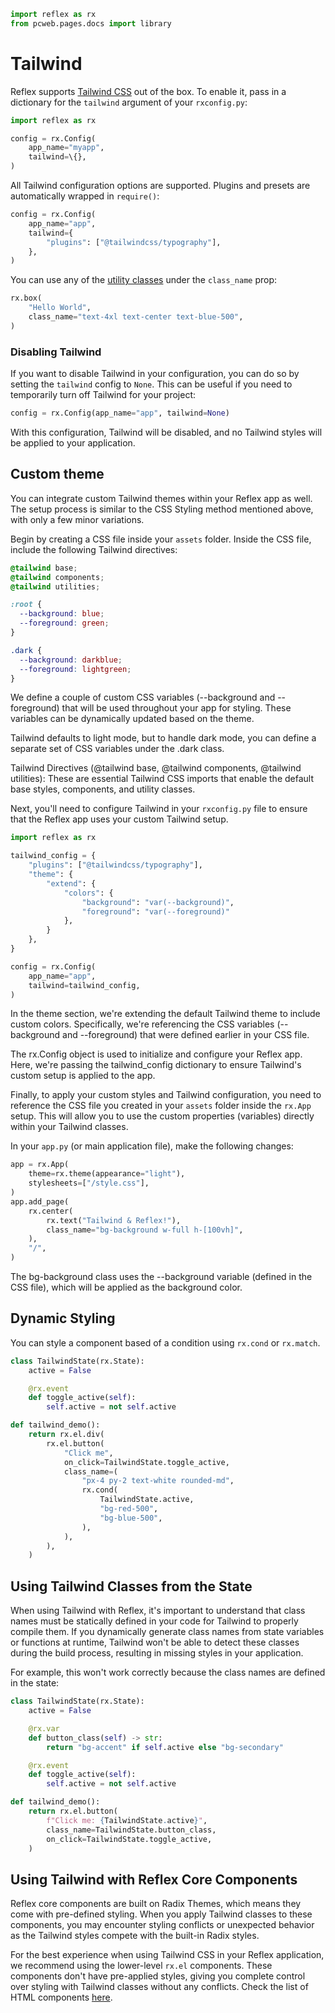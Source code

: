 ```python exec
import reflex as rx
from pcweb.pages.docs import library

```

# Tailwind

Reflex supports [Tailwind CSS]({"https://tailwindcss.com/"}) out of the box. To enable it, pass in a dictionary for the `tailwind` argument of your `rxconfig.py`:

```python
import reflex as rx

config = rx.Config(
    app_name="myapp",
    tailwind=\{},
)
```

All Tailwind configuration options are supported. Plugins and presets are automatically wrapped in `require()`:

```python
config = rx.Config(
    app_name="app",
    tailwind={
        "plugins": ["@tailwindcss/typography"],
    },
)
```

You can use any of the [utility classes]({"https://tailwindcss.com/docs/utility-first"}) under the `class_name` prop:

```python demo
rx.box(
    "Hello World",
    class_name="text-4xl text-center text-blue-500",
)
```

### Disabling Tailwind

If you want to disable Tailwind in your configuration, you can do so by setting the `tailwind` config to `None`. This can be useful if you need to temporarily turn off Tailwind for your project:

```python
config = rx.Config(app_name="app", tailwind=None)
```

With this configuration, Tailwind will be disabled, and no Tailwind styles will be applied to your application.


## Custom theme

You can integrate custom Tailwind themes within your Reflex app as well. The setup process is similar to the CSS Styling method mentioned above, with only a few minor variations.

Begin by creating a CSS file inside your `assets` folder. Inside the CSS file, include the following Tailwind directives:

```css
@tailwind base;
@tailwind components;
@tailwind utilities;

:root {
  --background: blue;
  --foreground: green;
}

.dark {
  --background: darkblue;
  --foreground: lightgreen;
}
```

We define a couple of custom CSS variables (--background and --foreground) that will be used throughout your app for styling. These variables can be dynamically updated based on the theme.

Tailwind defaults to light mode, but to handle dark mode, you can define a separate set of CSS variables under the .dark class. 

Tailwind Directives (@tailwind base, @tailwind components, @tailwind utilities): These are essential Tailwind CSS imports that enable the default base styles, components, and utility classes.

Next, you'll need to configure Tailwind in your `rxconfig.py` file to ensure that the Reflex app uses your custom Tailwind setup.

```python
import reflex as rx

tailwind_config = {
    "plugins": ["@tailwindcss/typography"],
    "theme": {
        "extend": {
            "colors": {
                "background": "var(--background)",
                "foreground": "var(--foreground)"
            },
        }
    },
}

config = rx.Config(
    app_name="app",
    tailwind=tailwind_config,
)
```

In the theme section, we're extending the default Tailwind theme to include custom colors. Specifically, we're referencing the CSS variables (--background and --foreground) that were defined earlier in your CSS file.

The rx.Config object is used to initialize and configure your Reflex app. Here, we're passing the tailwind_config dictionary to ensure Tailwind's custom setup is applied to the app.

Finally, to apply your custom styles and Tailwind configuration, you need to reference the CSS file you created in your `assets` folder inside the `rx.App` setup. This will allow you to use the custom properties (variables) directly within your Tailwind classes.

In your `app.py` (or main application file), make the following changes:

```python
app = rx.App(
    theme=rx.theme(appearance="light"),
    stylesheets=["/style.css"],
)
app.add_page(
    rx.center(
        rx.text("Tailwind & Reflex!"),
        class_name="bg-background w-full h-[100vh]",
    ),
    "/",
)
```

The bg-background class uses the --background variable (defined in the CSS file), which will be applied as the background color.

## Dynamic Styling

You can style a component based of a condition using `rx.cond` or `rx.match`.

```python demo exec
class TailwindState(rx.State):
    active = False

    @rx.event
    def toggle_active(self):
        self.active = not self.active

def tailwind_demo():
    return rx.el.div(
        rx.el.button(
            "Click me",
            on_click=TailwindState.toggle_active,
            class_name=(
                "px-4 py-2 text-white rounded-md",
                rx.cond(
                    TailwindState.active,
                    "bg-red-500",
                    "bg-blue-500",
                ),
            ),
        ),
    )
```

## Using Tailwind Classes from the State

When using Tailwind with Reflex, it's important to understand that class names must be statically defined in your code for Tailwind to properly compile them. If you dynamically generate class names from state variables or functions at runtime, Tailwind won't be able to detect these classes during the build process, resulting in missing styles in your application.

For example, this won't work correctly because the class names are defined in the state:

```python demo exec
class TailwindState(rx.State):
    active = False

    @rx.var
    def button_class(self) -> str:
        return "bg-accent" if self.active else "bg-secondary"

    @rx.event
    def toggle_active(self):
        self.active = not self.active

def tailwind_demo():
    return rx.el.button(
        f"Click me: {TailwindState.active}",
        class_name=TailwindState.button_class,
        on_click=TailwindState.toggle_active,
    )
```

## Using Tailwind with Reflex Core Components

Reflex core components are built on Radix Themes, which means they come with pre-defined styling. When you apply Tailwind classes to these components, you may encounter styling conflicts or unexpected behavior as the Tailwind styles compete with the built-in Radix styles.

For the best experience when using Tailwind CSS in your Reflex application, we recommend using the lower-level `rx.el` components. These components don't have pre-applied styles, giving you complete control over styling with Tailwind classes without any conflicts. Check the list of HTML components [here]({library.other.html.path}).

